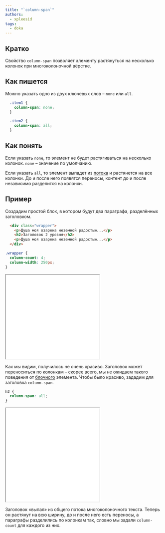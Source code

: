 ```yaml
---
title: "`column-span`"
authors:
  - xpleesid
tags:
  - doka
---
```


## Кратко

Свойство `column-span` позволяет элементу растянуться на несколько колонок при многоколоночной вёрстке.

## Как пишется

Можно указать одно из двух ключевых слов – `none` или `all`.

```css
  .item1 {
    column-span: none;
  }

  .item2 {
    column-span: all;
  }
```

## Как понять

Если указать `none`, то элемент не будет растягиваться на несколько колонок. `none` – значение по умолчанию.

Если указать `all`, то элемент выпадет из [потока](/html/flow/) и растянется на все колонки. До и после него появятся переносы, контент до и после независимо разделится на колонки.

## Пример

Создадим простой блок, в котором будут два параграфа, разделённых заголовком.

```html
  <div class="wrapper">
    <p>Душа моя озарена неземной радостью...</p>
    <h2>Заголовок 2 уровня</h2>
    <p>Душа моя озарена неземной радостью...</p>
  </div>
```

```css
.wrapper {
  column-count: 4;
  column-width: 250px;
}
```

<iframe title="Пример без column-span" src="demos/without-span/" height="270"></iframe>

Как мы видим, получилось не очень красиво. Заголовок может переноситься по колонкам – скорее всего, мы не ожидаем такого поведения от [блочного](/css/display/#kak-ponyat) элемента. Чтобы было красиво, зададим для заголовка `column-span`.

```css
h2 {
  column-span: all;
}
```

<iframe title="Пример с column-span" src="demos/with-span/" height="300"></iframe>

Заголовок «выпал» из общего потока многоколоночного текста. Теперь он растянут на всю ширину, до и после него есть переносы, а параграфы разделились по колонкам так, словно мы задали `column-count` для каждого из них.
